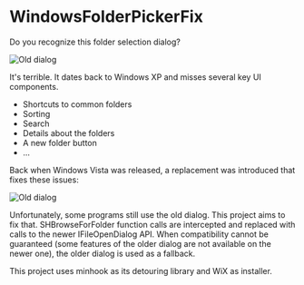 # WindowsFolderPickerFix
Do you recognize this folder selection dialog?

![Old dialog](https://i.imgur.com/iG3VVrK.png)

It's terrible. It dates back to Windows XP and misses several key UI components.
 - Shortcuts to common folders
 - Sorting
 - Search
 - Details about the folders
 - A new folder button
 - ...

Back when Windows Vista was released, a replacement was introduced that fixes these issues:

![Old dialog](https://i.imgur.com/hiMaJG3.png)

Unfortunately, some programs still use the old dialog. This project aims to fix that.
SHBrowseForFolder function calls are intercepted and replaced with calls to the newer IFileOpenDialog API.
When compatibility cannot be guaranteed (some features of the older dialog are not available on the newer one), the older dialog is used as a fallback.

This project uses minhook as its detouring library and WiX as installer.
